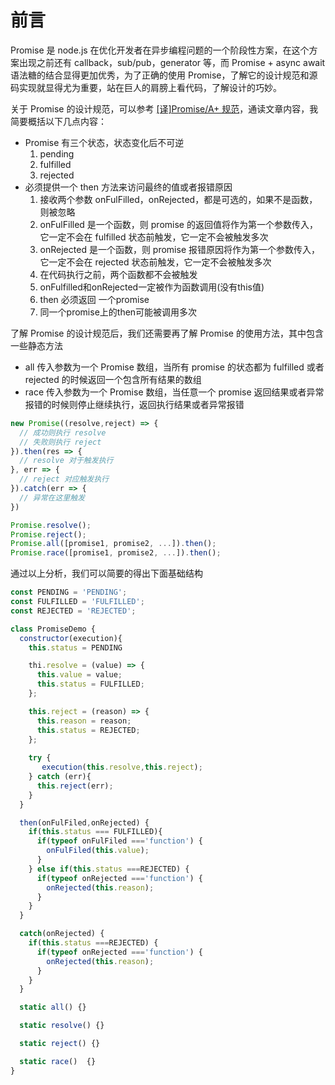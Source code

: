 # 前言
Promise 是 node.js 在优化开发者在异步编程问题的一个阶段性方案，在这个方案出现之前还有 callback，sub/pub，generator 等，而 Promise + async await 语法糖的结合显得更加优秀，为了正确的使用 Promise，了解它的设计规范和源码实现就显得尤为重要，站在巨人的肩膀上看代码，了解设计的巧妙。

关于 Promise 的设计规范，可以参考 [[译]Promise/A+ 规范](https://zhuanlan.zhihu.com/p/143204897)，通读文章内容，我简要概括以下几点内容：
- Promise 有三个状态，状态变化后不可逆
  1. pending
  2. fulfilled
  3. rejected
- 必须提供一个 then 方法来访问最终的值或者报错原因
  1. 接收两个参数 onFulFilled，onRejected，都是可选的，如果不是函数，则被忽略
  2. onFulFilled 是一个函数，则 promise 的返回值将作为第一个参数传入，它一定不会在 fulfilled 状态前触发，它一定不会被触发多次
  3. onRejected 是一个函数，则 promise 报错原因将作为第一个参数传入，它一定不会在 rejected 状态前触发，它一定不会被触发多次
  4. 在代码执行之前，两个函数都不会被触发
  5. onFulfilled和onRejected一定被作为函数调用(没有this值)
  6. then 必须返回 一个promise
  7. 同一个promise上的then可能被调用多次

了解 Promise 的设计规范后，我们还需要再了解 Promise 的使用方法，其中包含一些静态方法
- all 传入参数为一个 Promise 数组，当所有 promise 的状态都为 fulfilled 或者 rejected 的时候返回一个包含所有结果的数组
- race 传入参数为一个 Promise 数组，当任意一个 promise 返回结果或者异常报错的时候则停止继续执行，返回执行结果或者异常报错

```js
new Promise((resolve,reject) => {
  // 成功则执行 resolve
  // 失败则执行 reject
}).then(res => {
  // resolve 对于触发执行
}, err => {
  // reject 对应触发执行
}).catch(err => {
  // 异常在这里触发
})

Promise.resolve();
Promise.reject();
Promise.all([promise1, promise2, ...]).then();
Promise.race([promise1, promise2, ...]).then();
```

通过以上分析，我们可以简要的得出下面基础结构

```js
const PENDING = 'PENDING';
const FULFILLED = 'FULFILLED';
const REJECTED = 'REJECTED';

class PromiseDemo {
  constructor(execution){
    this.status = PENDING

    thi.resolve = (value) => {
      this.value = value;
      this.status = FULFILLED;
    };

    this.reject = (reason) => {
      this.reason = reason;
      this.status = REJECTED;
    };
    
    try {
       execution(this.resolve,this.reject);
    } catch (err){
      this.reject(err);
    }
  }

  then(onFulFiled,onRejected) {
    if(this.status === FULFILLED){
      if(typeof onFulFiled ==='function') {
        onFulFiled(this.value);
      }
    } else if(this.status ===REJECTED) {
      if(typeof onRejected ==='function') {
        onRejected(this.reason);
      }
    }
  }

  catch(onRejected) {
    if(this.status ===REJECTED) {
      if(typeof onRejected ==='function') {
        onRejected(this.reason);
      }
    }
  }

  static all() {}

  static resolve() {}

  static reject() {}

  static race()  {}
}

```